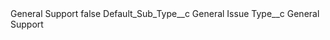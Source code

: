 <?xml version="1.0" encoding="UTF-8"?>
<CustomMetadata xmlns="http://soap.sforce.com/2006/04/metadata" xmlns:xsi="http://www.w3.org/2001/XMLSchema-instance" xmlns:xsd="http://www.w3.org/2001/XMLSchema">
    <label>General Support</label>
    <protected>false</protected>
    <values>
        <field>Default_Sub_Type__c</field>
        <value xsi:type="xsd:string">General Issue</value>
    </values>
    <values>
        <field>Type__c</field>
        <value xsi:type="xsd:string">General Support</value>
    </values>
</CustomMetadata>
